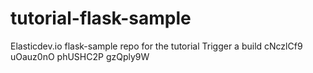 # tutorial-flask-sample
Elasticdev.io flask-sample repo for the tutorial
Trigger a build
cNczlCf9
uOauz0nO
phUSHC2P
gzQply9W
